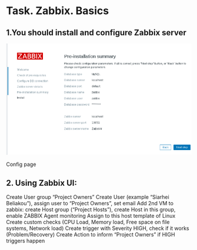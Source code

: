 #  Task. Zabbix. Basics

## 1.You should install and configure Zabbix server

<img src="pictures/Screenshot from 2017-07-24 12-40-12.png">

Config page
 
## 2. Using Zabbix UI:

Create User group “Project Owners” 
Create User (example “Siarhei Beliakou”), assign user to “Project Owners”, set email
Add 2nd VM to zabbix: create Host group (“Project Hosts”), create Host in this group, enable ZABBIX Agent monitoring
Assign to this host template of Linux 
Create custom checks (CPU Load, Memory load, Free space on file systems, Network load)
Create trigger with Severity HIGH, check if it works (Problem/Recovery)
Create Action to inform “Project Owners” if HIGH triggers happen
